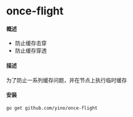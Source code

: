 # once-flight

#### 概述
- 防止缓存击穿
- 防止缓存穿透

#### 描述
为了防止一系列缓存问题，并在节点上执行临时缓存

#### 安装
```azure
go get github.com/yino/once-flight
```
